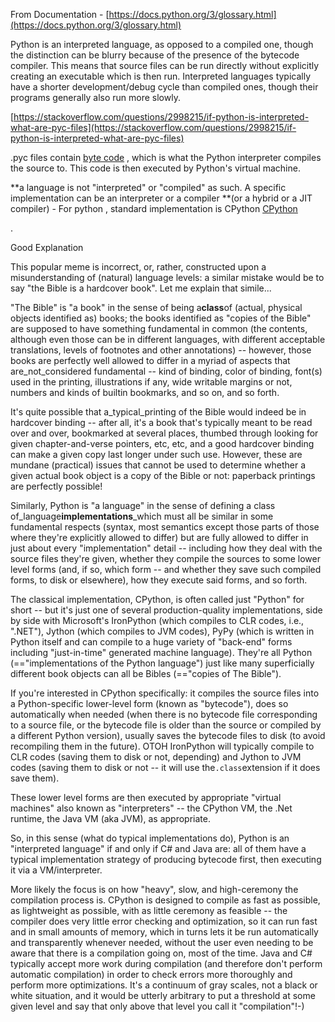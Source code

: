 From Documentation  - [https://docs.python.org/3/glossary.html](https://docs.python.org/3/glossary.html)

Python is an interpreted language, as opposed to a compiled one, though the distinction can be blurry because of the presence of the bytecode compiler. This means that source files can be run directly without explicitly creating an executable which is then run. Interpreted languages typically have a shorter development/debug cycle than compiled ones, though their programs generally also run more slowly.

[https://stackoverflow.com/questions/2998215/if-python-is-interpreted-what-are-pyc-files](https://stackoverflow.com/questions/2998215/if-python-is-interpreted-what-are-pyc-files)

.pyc files contain [byte code](http://en.wikipedia.org/wiki/Bytecode) , which is what the Python interpreter compiles the source to. This code is then executed by Python's virtual machine.

**a language is not "interpreted" or "compiled" as such. A specific implementation can be an interpreter or a compiler **\(or a hybrid or a JIT compiler\)  - For python , standard implementation is CPython [CPython](/implemetations/cpython.md)

.

Good Explanation

This popular meme is incorrect, or, rather, constructed upon a misunderstanding of \(natural\) language levels: a similar mistake would be to say "the Bible is a hardcover book". Let me explain that simile...

"The Bible" is "a book" in the sense of being a**class**of \(actual, physical objects identified as\) books; the books identified as "copies of the Bible" are supposed to have something fundamental in common \(the contents, although even those can be in different languages, with different acceptable translations, levels of footnotes and other annotations\) -- however, those books are perfectly well allowed to differ in a myriad of aspects that are_not_considered fundamental -- kind of binding, color of binding, font\(s\) used in the printing, illustrations if any, wide writable margins or not, numbers and kinds of builtin bookmarks, and so on, and so forth.

It's quite possible that a_typical_printing of the Bible would indeed be in hardcover binding -- after all, it's a book that's typically meant to be read over and over, bookmarked at several places, thumbed through looking for given chapter-and-verse pointers, etc, etc, and a good hardcover binding can make a given copy last longer under such use. However, these are mundane \(practical\) issues that cannot be used to determine whether a given actual book object is a copy of the Bible or not: paperback printings are perfectly possible!

Similarly, Python is "a language" in the sense of defining a class of_language**implementations**_which must all be similar in some fundamental respects \(syntax, most semantics except those parts of those where they're explicitly allowed to differ\) but are fully allowed to differ in just about every "implementation" detail -- including how they deal with the source files they're given, whether they compile the sources to some lower level forms \(and, if so, which form -- and whether they save such compiled forms, to disk or elsewhere\), how they execute said forms, and so forth.

The classical implementation, CPython, is often called just "Python" for short -- but it's just one of several production-quality implementations, side by side with Microsoft's IronPython \(which compiles to CLR codes, i.e., ".NET"\), Jython \(which compiles to JVM codes\), PyPy \(which is written in Python itself and can compile to a huge variety of "back-end" forms including "just-in-time" generated machine language\). They're all Python \(=="implementations of the Python language"\) just like many superficially different book objects can all be Bibles \(=="copies of The Bible"\).

If you're interested in CPython specifically: it compiles the source files into a Python-specific lower-level form \(known as "bytecode"\), does so automatically when needed \(when there is no bytecode file corresponding to a source file, or the bytecode file is older than the source or compiled by a different Python version\), usually saves the bytecode files to disk \(to avoid recompiling them in the future\). OTOH IronPython will typically compile to CLR codes \(saving them to disk or not, depending\) and Jython to JVM codes \(saving them to disk or not -- it will use the`.class`extension if it does save them\).

These lower level forms are then executed by appropriate "virtual machines" also known as "interpreters" -- the CPython VM, the .Net runtime, the Java VM \(aka JVM\), as appropriate.

So, in this sense \(what do typical implementations do\), Python is an "interpreted language" if and only if C\# and Java are: all of them have a typical implementation strategy of producing bytecode first, then executing it via a VM/interpreter.

More likely the focus is on how "heavy", slow, and high-ceremony the compilation process is. CPython is designed to compile as fast as possible, as lightweight as possible, with as little ceremony as feasible -- the compiler does very little error checking and optimization, so it can run fast and in small amounts of memory, which in turns lets it be run automatically and transparently whenever needed, without the user even needing to be aware that there is a compilation going on, most of the time. Java and C\# typically accept more work during compilation \(and therefore don't perform automatic compilation\) in order to check errors more thoroughly and perform more optimizations. It's a continuum of gray scales, not a black or white situation, and it would be utterly arbitrary to put a threshold at some given level and say that only above that level you call it "compilation"!-\)


